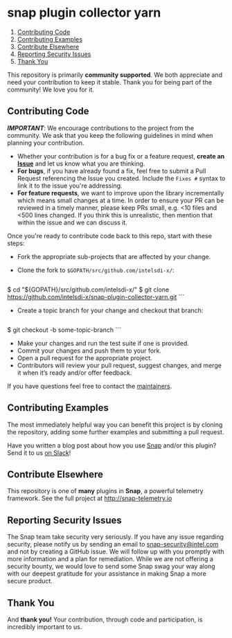 # snap plugin collector yarn

1. [Contributing Code](#contributing-code)
2. [Contributing Examples](#contributing-examples)
3. [Contribute Elsewhere](#contribute-elsewhere)
4. [Reporting Security Issues](#reporting-security-issues)
5. [Thank You](#thank-you)

This repository is primarily **community supported**. We both appreciate and need your contribution to keep it stable. Thank you for being part of the community! We love you for it.

## Contributing Code
**_IMPORTANT_**: We encourage contributions to the project from the community. We ask that you keep the following guidelines in mind when planning your contribution.

* Whether your contribution is for a bug fix or a feature request, **create an [Issue](https://github.com/intelsdi-x/snap-plugin-collector-yarn/issues)** and let us know what you are thinking.
* **For bugs**, if you have already found a fix, feel free to submit a Pull Request referencing the Issue you created. Include the `Fixes #` syntax to link it to the issue you're addressing.
* **For feature requests**, we want to improve upon the library incrementally which means small changes at a time. In order to ensure your PR can be reviewed in a timely manner, please keep PRs small, e.g. <10 files and <500 lines changed. If you think this is unrealistic, then mention that within the issue and we can discuss it.

Once you're ready to contribute code back to this repo, start with these steps:

* Fork the appropriate sub-projects that are affected by your change.
* Clone the fork to `$GOPATH/src/github.com/intelsdi-x/`:

    ```
$ cd "${GOPATH}/src/github.com/intelsdi-x/"
$ git clone https://github.com/intelsdi-x/snap-plugin-collector-yarn.git
    ```
* Create a topic branch for your change and checkout that branch:

    ```
$ git checkout -b some-topic-branch
    ```
* Make your changes and run the test suite if one is provided.
* Commit your changes and push them to your fork.
* Open a pull request for the appropriate project.
* Contributors will review your pull request, suggest changes, and merge it when it’s ready and/or offer feedback.

If you have questions feel free to contact the [maintainers](https://github.com/intelsdi-x/snap/blob/master/README.md#maintainers).

## Contributing Examples
The most immediately helpful way you can benefit this project is by cloning the repository, adding some further examples and submitting a pull request.

Have you written a blog post about how you use [Snap](http://github.com/intelsdi-x/snap) and/or this plugin? Send it to us [on Slack](http://slack.snap-telemetry.io)!

## Contribute Elsewhere
This repository is one of **many** plugins in **Snap**, a powerful telemetry framework. See the full project at http://snap-telemetry.io


## Reporting Security Issues

The Snap team take security very seriously. If you have any issue regarding security,
please notify us by sending an email to snap-security@intel.com and not by creating a GitHub issue.
We will follow up with you promptly with more information and a plan for remediation.
While we are not offering a security bounty, we would love to send some Snap swag your way along with our
deepest gratitude for your assistance in making Snap a more secure product.

## Thank You
And **thank you!** Your contribution, through code and participation, is incredibly important to us.
